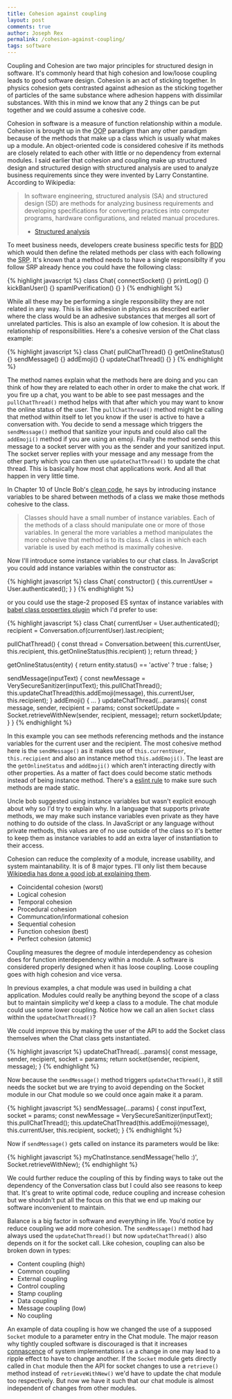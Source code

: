 ```yaml
---
title: Cohesion against coupling
layout: post
comments: true
author: Joseph Rex
permalink: /cohesion-against-coupling/
tags: software
---
```


Coupling and Cohesion are two major principles for structured design in software. It's commonly heard that high cohesion and low/loose coupling leads to good software design. Cohesion is an act of sticking together. In physics cohesion gets contrasted against adhesion as the sticking together of particles of the same substance where adhesion happens with dissimilar substances. With this in mind we know that any 2 things can be put together and we could assume a cohesive code.
<!--more-->

Cohesion in software is a measure of function relationship within a module. Cohesion is brought up in the <abbr title="Object Oriented Programming">OOP</abbr> paradigm than any other paradigm because of the methods that make up a class which is usually what makes up a module. An object-oriented code is considered cohesive if its methods are closely related to each other with little or no dependency from external modules. I said earlier that cohesion and coupling make up structured design and structured design with structured analysis are used to analyze business requirements since they were invented by Larry Constantine. According to Wikipedia:

> In software engineering, structured analysis (SA) and structured design (SD) are methods for analyzing business requirements and developing specifications for converting practices into computer programs, hardware configurations, and related manual procedures.
> - [Structured analysis][1]

To meet business needs, developers create business specific tests for <abbr title="Behavior Driven Development">BDD</abbr> which would then define the related methods per class with each following the <abbr title="Single Responsiblity Principle">SRP</abbr>. It's known that a method needs to have a single responsibilty if you follow SRP already hence you could have the following class:

{% highlight javascript %}
class Chat{
  connectSocket() {}
  printLog() {}
  kickBanUser() {}
  spamIPverification() {}
}
{% endhighlight %}

While all these may be performing a single responsibility they are not related in any way. This is like adhesion in physics as described earlier where the class would be an adhesive substances that merges all sort of unrelated particles. This is also an example of low cohesion. It is about the relationship of responsibilities. Here's a cohesive version of the Chat class example:

{% highlight javascript %}
class Chat{
  pullChatThread() {}
  getOnlineStatus() {}
  sendMessage() {}
  addEmoji() {}
  updateChatThread() {}
}
{% endhighlight %}

The method names explain what the methods here are doing and you can think of how they are related to each other in order to make the chat work. If you fire up a chat, you want to be able to see past messages and the `pullChatThread()` method helps with that after which you may want to know the online status of the user. The `pullChatThread()` method might be calling that method within itself to let you know if the user is active to have a conversation with. You decide to send a message which triggers the `sendMessage()` method that sanitize your inputs and could also call the `addEmoji()` method if you are using an emoji. Finally the method sends this message to a socket server with you as the sender and your sanitized input. The socket server replies with your message and any message from the other party which you can then use `updateChatThread()` to update the chat thread. This is basically how most chat applications work. And all that happen in very little time.

In Chapter 10 of Uncle Bob's [clean code][2], he says by introducing instance variables to be shared between methods of a class we make those methods cohesive to the class.

> Classes should have a small number of instance variables. Each of the methods of a class should manipulate one or more of those variables. In general the more variables a method manipulates the more cohesive that method is to its class. A class in which each variable is used by each method is maximally cohesive.

Now I'll introduce some instance variables to our chat class. In JavaScript you could add instance variables within the constructor as:

{% highlight javascript %}
class Chat{
  constructor() {
    this.currentUser = User.authenticated();
  }
}
{% endhighlight %}

or you could use the stage-2 proposed ES syntax of instance variables with [babel class properties plugin][3] which I'd prefer to use:

{% highlight javascript %}
class Chat{
  currentUser = User.authenticated();
  recipient = Conversation.of(currentUser).last.recipient;

  pullChatThread() {
    const thread = Conversation.between(
      this.currentUser,
      this.recipient,
      this.getOnlineStatus(this.recipient)
    );
    return thread;
  }

  getOnlineStatus(entity) {
    return entity.status() == 'active' ? true : false;
  }

  sendMessage(inputText) {
    const newMessage = VerySecureSanitizer(inputText);
    this.pullChatThread();
    this.updateChatThread(this.addEmoji(message), this.currentUser, this.recipient);
  }
  addEmoji() {
    ...
  }
  updateChatThread(...params){
    const message, sender, recipient = params;
    const socketUpdate = Socket.retrieveWithNew(sender, recipient, message);
    return socketUpdate;
  }
}
{% endhighlight %}

In this example you can see methods referencing methods and the instance variables for the current user and the recipient. The most cohesive method here is the `sendMessage()` as it makes use of `this.currentUser`, `this.recipient` and also an instance method `this.addEmoji()`. The least are the `getOnlineStatus` and `addEmoji()` which aren't interacting directly with other properties. As a matter of fact does could become static methods instead of being instance method. There's a [eslint rule][4] to make sure such methods are made static.

Uncle bob suggested using instance variables but wasn't explicit enough about why so I'd try to explain why. In a language that supports private methods, we may make such instance variables even private as they have nothing to do outside of the class. In JavaScript or any language without private methods, this values are of no use outside of the class so it's better to keep them as instance variables to add an extra layer of instantiation to their access.

Cohesion can reduce the complexity of a module, increase usability, and system maintanability. It is of 8 major types. I'll only list them because [Wikipedia has done a good job at explaining them][5].

- Coincidental cohesion (worst)
- Logical cohesion
- Temporal cohesion
- Procedural cohesion
- Communcation/informational cohesion
- Sequential cohesion
- Function cohesion (best)
- Perfect cohesion (atomic)

Coupling measures the degree of module interdependency as cohesion does for function interdependency within a module. A software is considered properly designed when it has loose coupling. Loose coupling goes with high cohesion and vice versa.

In previous examples, a chat module was used in building a chat application. Modules could really be anything beyond the scope of a class but to maintain simplicity we'd keep a class to a module. The chat module could use some lower coupling. Notice how we call an alien `Socket` class within the `updateChatThread()`?

We could improve this by making the user of the API to add the Socket class themselves when the Chat class gets instantiated.

{% highlight javascript %}
updateChatThread(...params){
  const message, sender, recipient, socket = params;
  return socket(sender, recipient, message);
}
{% endhighlight %}

Now because the `sendMessage()` method triggers `updateChatThread()`, it still needs the socket but we are trying to avoid depending on the Socket module in our Chat module so we could once again make it a param.

{% highlight javascript %}
sendMessage(...params) {
  const inputText, socket = params;
  const newMessage = VerySecureSanitizer(inputText);
  this.pullChatThread();
  this.updateChatThread(this.addEmoji(message), this.currentUser, this.recipient, socket);
}
{% endhighlight %}

Now if `sendMessage()` gets called on instance its parameters would be like:

{% highlight javascript %}
myChatInstance.sendMessage('hello :)', Socket.retrieveWithNew);
{% endhighlight %}

We could further reduce the coupling of this by finding ways to take out the dependency of the Conversation class but I could also see reasons to keep that. It's great to write optimal code, reduce coupling and increase cohesion but we shouldn't put all the focus on this that we end up making our software inconvenient to maintain.

Balance is a big factor in software and everything in life. You'd notice by reduce coupling we add more cohesion. The `sendMessage()` method had always used the `updateChatThread()` but now `updateChatThread()` also depends on it for the socket call. Like cohesion, coupling can also be broken down in types:

- Content coupling (high)
- Common coupling
- External coupling
- Control coupling
- Stamp coupling
- Data coupling
- Message coupling (low)
- No coupling

An example of data coupling is how we changed the use of a supposed `Socket` module to a parameter entry in the Chat module. The major reason why tightly coupled software is discouraged is that it increases [connascence][6] of system implementations i.e a change in one may lead to a ripple effect to have to change another. If the `Socket` module gets directly called in `Chat` module then the API for socket changes to use a `retrieve()` method instead of `retrieveWithNew()` we'd have to update the chat module too respectively. But now we have it such that our chat module is almost independent of changes from other modules.

[1]:https://en.wikipedia.org/wiki/Structured_analysis
[2]:https://www.amazon.com/Clean-Code-Handbook-Software-Craftsmanship/dp/0132350882
[3]:https://babeljs.io/docs/plugins/transform-class-properties/
[4]:http://eslint.org/docs/rules/class-methods-use-this
[5]:https://en.wikipedia.org/wiki/Cohesion_(computer_science)#Types_of_cohesion
[6]:https://en.wikipedia.org/wiki/Connascence_(computer_science)

